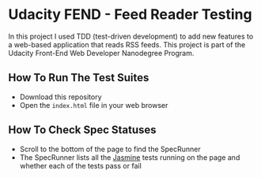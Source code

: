 # Udacity FEND - Feed Reader Testing
In this project I used TDD (test-driven development) to add new features to a web-based application that reads RSS feeds. This project is part of the Udacity Front-End Web Developer Nanodegree Program.

## How To Run The Test Suites
* Download this repository
* Open the `index.html` file in your web browser  

## How To Check Spec Statuses
* Scroll to the bottom of the page to find the SpecRunner
* The SpecRunner lists all the [Jasmine](http://jasmine.github.io/) tests running on the page and whether each of the tests pass or fail
